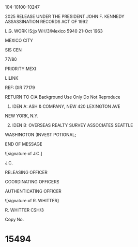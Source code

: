 104-10100-10247

2025 RELEASE UNDER THE PRESIDENT JOHN F. KENNEDY ASSASSINATION RECORDS ACT OF 1992

L.G. WORK IS:jp
WH/3/Mexico
5940
21-Oct 1963

MEXICO CITY

SIS CEN

77/80

PRIORITY MEXI

LILINK

REF: DIR 77179

RETURN TO CIA
Background Use Only
Do Not Reproduce

1. IDEN A: ASH & COMPANY, NEW 420 LEXINGTON AVE

NEW YORK, N.Y.

2. IDEN B: OVERSEAS REALTY SURVEY ASSOCIATES SEATTLE

WASHINGTON (INVEST POTIONAL;

END OF MESSAGE

![signature of J.C.]

J.C.

RELEASING OFFICER

COORDINATING OFFICERS

AUTHENTICATING OFFICER

![signature of R. WHITTER]

R. WHITTER
CSH/3

Copy No.

# 15494
